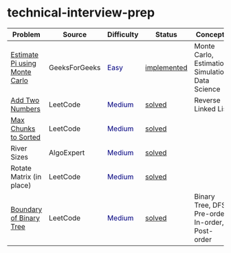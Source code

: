 # technical-interview-prep

| Problem | Source | Difficulty | Status | Concepts |
|-----|-----|-----|-----|-----|
| [Estimate Pi using Monte Carlo](monte-carlo/description.md) | GeeksForGeeks | <span style="color: #000080">Easy</span> | [implemented](monte-carlo/implementation.py) | Monte Carlo, Estimation, Simulation, Data Science |
| [Add Two Numbers](add-two-numbers/prompt.md) | LeetCode | <span style="color: #000080">Medium</span> | [solved](add-two-numbers/solution.py) | Reverse Linked List | 
| [Max Chunks to Sorted](max-chunks-to-sorted/prompt.md) | LeetCode | <span style="color: #000080">Medium</span> | [solved](max-chunks-to-sorted/solution.py) |
| River Sizes | AlgoExpert | <span style="color: #000080">Medium</span> | [solved]() |
| Rotate Matrix (in place) | LeetCode | <span style="color: #000080">Medium</span> | [solved]() |
| [Boundary of Binary Tree](boundary-of-binary-tree/prompt.md) | LeetCode | <span style="color: #000080">Medium</span> | [solved](boundary-of-binary-tree/solution.py) | Binary Tree, DFS, Pre-order, In-order, Post-order |
